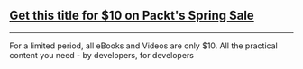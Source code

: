 ## [Get this title for $10 on Packt's Spring Sale](https://www.packt.com/B08619?utm_source=github&utm_medium=packt-github-repo&utm_campaign=spring_10_dollar_2022)
-----
For a limited period, all eBooks and Videos are only $10. All the practical content you need \- by developers, for developers

